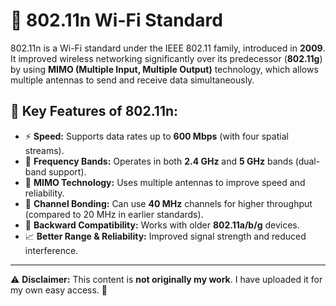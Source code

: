 
</head>
<body>
    <h1>📡 802.11n Wi-Fi Standard</h1>
    <p>802.11n is a Wi-Fi standard under the IEEE 802.11 family, introduced in <strong>2009</strong>. It improved wireless networking significantly over its predecessor (<strong>802.11g</strong>) by using <strong>MIMO (Multiple Input, Multiple Output)</strong> technology, which allows multiple antennas to send and receive data simultaneously.</p>

 <h2>🚀 Key Features of 802.11n:</h2>
    <ul>
        <li>⚡ <strong>Speed:</strong> Supports data rates up to <strong>600 Mbps</strong> (with four spatial streams).</li>
        <li>📡 <strong>Frequency Bands:</strong> Operates in both <strong>2.4 GHz</strong> and <strong>5 GHz</strong> bands (dual-band support).</li>
        <li>📶 <strong>MIMO Technology:</strong> Uses multiple antennas to improve speed and reliability.</li>
        <li>📏 <strong>Channel Bonding:</strong> Can use <strong>40 MHz</strong> channels for higher throughput (compared to 20 MHz in earlier standards).</li>
        <li>🔄 <strong>Backward Compatibility:</strong> Works with older <strong>802.11a/b/g</strong> devices.</li>
        <li>📈 <strong>Better Range & Reliability:</strong> Improved signal strength and reduced interference.</li>
    </ul>

 <hr>
    <p>⚠️ <strong>Disclaimer:</strong> This content is <strong>not originally my work</strong>. I have uploaded it for my own easy access. 📂</p>
</body>
</html>
